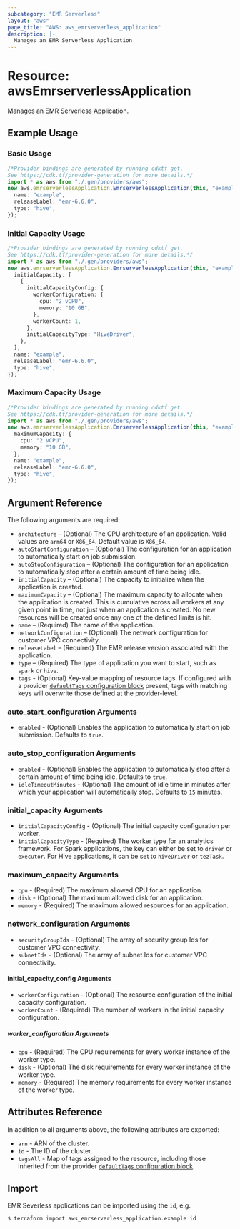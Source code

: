 ```yaml
---
subcategory: "EMR Serverless"
layout: "aws"
page_title: "AWS: aws_emrserverless_application"
description: |-
  Manages an EMR Serverless Application
---
```


# Resource: awsEmrserverlessApplication

Manages an EMR Serverless Application.

## Example Usage

### Basic Usage

```typescript
/*Provider bindings are generated by running cdktf get.
See https://cdk.tf/provider-generation for more details.*/
import * as aws from "./.gen/providers/aws";
new aws.emrserverlessApplication.EmrserverlessApplication(this, "example", {
  name: "example",
  releaseLabel: "emr-6.6.0",
  type: "hive",
});

```

### Initial Capacity Usage

```typescript
/*Provider bindings are generated by running cdktf get.
See https://cdk.tf/provider-generation for more details.*/
import * as aws from "./.gen/providers/aws";
new aws.emrserverlessApplication.EmrserverlessApplication(this, "example", {
  initialCapacity: [
    {
      initialCapacityConfig: {
        workerConfiguration: {
          cpu: "2 vCPU",
          memory: "10 GB",
        },
        workerCount: 1,
      },
      initialCapacityType: "HiveDriver",
    },
  ],
  name: "example",
  releaseLabel: "emr-6.6.0",
  type: "hive",
});

```

### Maximum Capacity Usage

```typescript
/*Provider bindings are generated by running cdktf get.
See https://cdk.tf/provider-generation for more details.*/
import * as aws from "./.gen/providers/aws";
new aws.emrserverlessApplication.EmrserverlessApplication(this, "example", {
  maximumCapacity: {
    cpu: "2 vCPU",
    memory: "10 GB",
  },
  name: "example",
  releaseLabel: "emr-6.6.0",
  type: "hive",
});

```

## Argument Reference

The following arguments are required:

* `architecture` – (Optional) The CPU architecture of an application. Valid values are `arm64` or `X86_64`. Default value is `X86_64`.
* `autoStartConfiguration` – (Optional) The configuration for an application to automatically start on job submission.
* `autoStopConfiguration` – (Optional) The configuration for an application to automatically stop after a certain amount of time being idle.
* `initialCapacity` – (Optional) The capacity to initialize when the application is created.
* `maximumCapacity` – (Optional) The maximum capacity to allocate when the application is created. This is cumulative across all workers at any given point in time, not just when an application is created. No new resources will be created once any one of the defined limits is hit.
* `name` – (Required) The name of the application.
* `networkConfiguration` – (Optional) The network configuration for customer VPC connectivity.
* `releaseLabel` – (Required) The EMR release version associated with the application.
* `type` – (Required) The type of application you want to start, such as `spark` or `hive`.
* `tags` - (Optional) Key-value mapping of resource tags. If configured with a provider [`defaultTags` configuration block](https://registry.terraform.io/providers/hashicorp/aws/latest/docs#default_tags-configuration-block) present, tags with matching keys will overwrite those defined at the provider-level.

### auto\_start\_configuration Arguments

* `enabled` - (Optional) Enables the application to automatically start on job submission. Defaults to `true`.

### auto\_stop\_configuration Arguments

* `enabled` - (Optional) Enables the application to automatically stop after a certain amount of time being idle. Defaults to `true`.
* `idleTimeoutMinutes` - (Optional) The amount of idle time in minutes after which your application will automatically stop. Defaults to `15` minutes.

### initial\_capacity Arguments

* `initialCapacityConfig` - (Optional) The initial capacity configuration per worker.
* `initialCapacityType` - (Required) The worker type for an analytics framework. For Spark applications, the key can either be set to `driver` or `executor`. For Hive applications, it can be set to `hiveDriver` or `tezTask`.

### maximum\_capacity Arguments

* `cpu` - (Required) The maximum allowed CPU for an application.
* `disk` - (Optional) The maximum allowed disk for an application.
* `memory` - (Required) The maximum allowed resources for an application.

### network\_configuration Arguments

* `securityGroupIds` - (Optional) The array of security group Ids for customer VPC connectivity.
* `subnetIds` - (Optional) The array of subnet Ids for customer VPC connectivity.

#### initial\_capacity\_config Arguments

* `workerConfiguration` - (Optional) The resource configuration of the initial capacity configuration.
* `workerCount` - (Required) The number of workers in the initial capacity configuration.

##### worker\_configuration Arguments

* `cpu` - (Required) The CPU requirements for every worker instance of the worker type.
* `disk` - (Optional) The disk requirements for every worker instance of the worker type.
* `memory` - (Required) The memory requirements for every worker instance of the worker type.

## Attributes Reference

In addition to all arguments above, the following attributes are exported:

* `arn` - ARN of the cluster.
* `id` - The ID of the cluster.
* `tagsAll` - Map of tags assigned to the resource, including those inherited from the provider [`defaultTags` configuration block](https://registry.terraform.io/providers/hashicorp/aws/latest/docs#default_tags-configuration-block).

## Import

EMR Severless applications can be imported using the `id`, e.g.

```console
$ terraform import aws_emrserverless_application.example id
```
